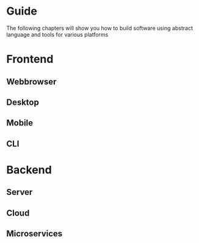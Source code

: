 # Guide

The following chapters will show you how to build software using abstract language and tools for various platforms

# Frontend

## Webbrowser

## Desktop

## Mobile

## CLI

# Backend

## Server

## Cloud

## Microservices

